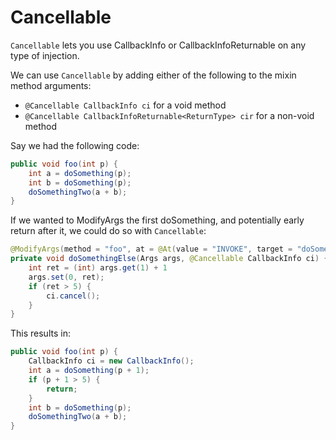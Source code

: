 # Cancellable

`Cancellable` lets you use CallbackInfo or CallbackInfoReturnable on any type of injection.

We can use `Cancellable` by adding either of the following to the mixin method arguments:

* `@Cancellable CallbackInfo ci` for a void method
* `@Cancellable CallbackInfoReturnable<ReturnType> cir` for a non-void method

Say we had the following code:

```java
public void foo(int p) {
    int a = doSomething(p);
    int b = doSomething(p);
    doSomethingTwo(a + b); 
}
```

If we wanted to ModifyArgs the first doSomething, and potentially early return after it, we could do so with `Cancellable`:

```java
@ModifyArgs(method = "foo", at = @At(value = "INVOKE", target = "doSomething(I)I"), ordinal = 0)
private void doSomethingElse(Args args, @Cancellable CallbackInfo ci) {
    int ret = (int) args.get(1) + 1
    args.set(0, ret);
    if (ret > 5) {
        ci.cancel();
    }
}
```

This results in:

```java
public void foo(int p) {
    CallbackInfo ci = new CallbackInfo();
    int a = doSomething(p + 1);
    if (p + 1 > 5) {
        return;
    }
    int b = doSomething(p);
    doSomethingTwo(a + b); 
}
```
